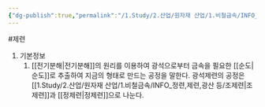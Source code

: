 ```yaml
---
{"dg-publish":true,"permalink":"/1.Study/2.산업/원자재 산업/1.비철금속/INFO_정련,제련,광산 등/제련/","created":"2024-11-20T21:02:28.631+09:00","updated":"2025-06-26T13:20:06.458+09:00"}
---
```


#제련 


1. 기본정보
	1. [[전기분해\|전기분해]]의 원리를 이용하여 광석으로부터 금속을 필요한 [[순도\|순도]]로 추출하여 지금의 형태로 만드는 공정을 말한다. 광석제련의 공정은 [[1.Study/2.산업/원자재 산업/1.비철금속/INFO_정련,제련,광산 등/조제련\|조제련]]과 [[정제련\|정제련]]으로 나눈다.
